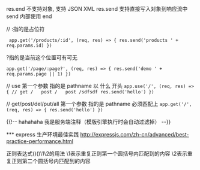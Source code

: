 res.end 不支持对象, 支持 JSON XML
res.send 支持直接写入对象到响应流中 send 内部使用 end

// :指的是占位符

` 
app.get('/products/:id', (req, res) => {
  res.send('products ' + req.params.id)
})
`

?指的是当前这个位置可有可无

``app.get('/page/:page?', (req, res) => {
  res.send('demo ' + req.params.page || 1)
})``



// use 第一个参数 指的是 pathname 以 什么 开头
`app.use('/', (req, res) => {
  // get /   post /   post /sdfsdf
  res.send('hello')
})`

// get/post/del/put/all 第一个参数 指的是 pathname 必须匹配上
`app.get('/', (req, res) => {
  res.send('hello')
})`


{{!-- hahahaha 我是服务端注释（模版引擎执行时会自动过滤掉） --}}
<!-- hahahaha 我是客户端注释 -->


*** express 生产环境最佳实践
http://expressjs.com/zh-cn/advanced/best-practice-performance.html


正则表达式()()\1\2的用法  \1表示重复正则第一个圆括号内匹配到的内容  \2表示重复正则第二个圆括号内匹配到的内容